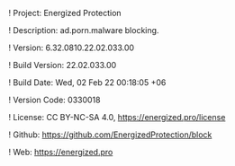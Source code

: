 ! Project: Energized Protection

! Description: ad.porn.malware blocking.

! Version: 6.32.0810.22.02.033.00

! Build Version: 22.02.033.00

! Build Date: Wed, 02 Feb 22 00:18:05 +06

! Version Code: 0330018

! License: CC BY-NC-SA 4.0, https://energized.pro/license

! Github: https://github.com/EnergizedProtection/block

! Web: https://energized.pro
